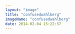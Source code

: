 ```yaml
---
layout: "image"
title: "confusedwahlberg"
imageName: "confusedwahlberg"
date: 2014-02-04 15:22:57
---
```

